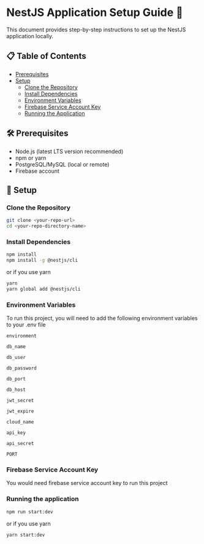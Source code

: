 # NestJS Application Setup Guide 🚀

This document provides step-by-step instructions to set up the NestJS application locally.

## 📋 Table of Contents
- [Prerequisites](#prerequisites)
- [Setup](#setup)
  - [Clone the Repository](#clone-the-repository)
  - [Install Dependencies](#install-dependencies)
  - [Environment Variables](#environment-variables)
  - [Firebase Service Account Key](#firebase-service-account-key)
  - [Running the Application](#running-the-application)

## 🛠 Prerequisites
- Node.js (latest LTS version recommended)
- npm or yarn
- PostgreSQL/MySQL (local or remote)
- Firebase account

## 🔧 Setup

### Clone the Repository
```bash
git clone <your-repo-url>
cd <your-repo-directory-name>
```
### Install Dependencies

```bash
npm install
npm install -g @nestjs/cli
```
or if you use yarn

```bash
yarn
yarn global add @nestjs/cli
```

### Environment Variables

To run this project, you will need to add the following environment variables to your .env file

`environment`

`db_name`

`db_user`

`db_password`

`db_port`

`db_host`

`jwt_secret`

`jwt_expire`

`cloud_name`

`api_key`

`api_secret`

`PORT`

### Firebase Service Account Key

You would need firebase service account key to run this project


### Running the application

```bash
npm run start:dev
```
or if you use yarn

```bash
yarn start:dev
```


